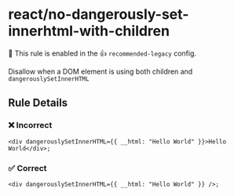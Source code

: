 # react/no-dangerously-set-innerhtml-with-children

💼 This rule is enabled in the 👍 `recommended-legacy` config.

<!-- end auto-generated rule header -->

Disallow when a DOM element is using both children and `dangerouslySetInnerHTML`

## Rule Details

### ❌ Incorrect

```tsx
<div dangerouslySetInnerHTML={{ __html: "Hello World" }}>Hello World</div>;
```

### ✅ Correct

```tsx
<div dangerouslySetInnerHTML={{ __html: "Hello World" }} />;
```
